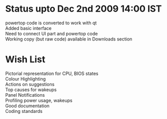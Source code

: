# Status upto Dec 2nd 2009 14:00 IST #

 powertop code is converted to work with qt <br>
 Added basic interface <br>
 Need to connect UI part and powertop code <br>
 Working copy (but raw code) available in Downloads section <br>

<h1>Wish List</h1>
 Pictorial representation for CPU, BIOS states <br>
 Colour Highlighting <br>
 Actions on suggestions <br>
 Top causes for wakeups <br>
 Panel Notifications <br>
 Profiling power usage, wakeups <br>
 Good documentation <br>
 Coding standards <br>